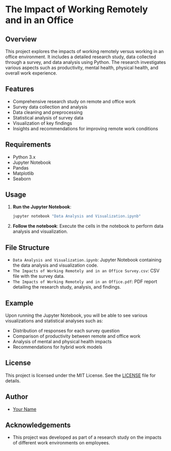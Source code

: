 # The Impact of Working Remotely and in an Office

## Overview

This project explores the impacts of working remotely versus working in an office environment. It includes a detailed research study, data collected through a survey, and data analysis using Python. The research investigates various aspects such as productivity, mental health, physical health, and overall work experience.

## Features

- Comprehensive research study on remote and office work
- Survey data collection and analysis
- Data cleaning and preprocessing
- Statistical analysis of survey data
- Visualization of key findings
- Insights and recommendations for improving remote work conditions

## Requirements

- Python 3.x
- Jupyter Notebook
- Pandas
- Matplotlib
- Seaborn

## Usage

1. **Run the Jupyter Notebook**:
    ```bash
    jupyter notebook "Data Analysis and Visualization.ipynb"
    ```

2. **Follow the notebook**: Execute the cells in the notebook to perform data analysis and visualization.

## File Structure

- `Data Analysis and Visualization.ipynb`: Jupyter Notebook containing the data analysis and visualization code.
- `The Impacts of Working Remotely and in an Office Survey.csv`: CSV file with the survey data.
- `The Impacts of Working Remotely and in an Office.pdf`: PDF report detailing the research study, analysis, and findings.

## Example

Upon running the Jupyter Notebook, you will be able to see various visualizations and statistical analyses such as:

- Distribution of responses for each survey question
- Comparison of productivity between remote and office work
- Analysis of mental and physical health impacts
- Recommendations for hybrid work models

## License

This project is licensed under the MIT License. See the [LICENSE](https://github.com/Mo-Zeini/The-Impacts-of-Working-Remotely-and-in-an-Office/blob/main/LICENSE.txt) file for details.

## Author

- [Your Name](https://github.com/Mo-Zeini)

## Acknowledgements

- This project was developed as part of a research study on the impacts of different work environments on employees.
